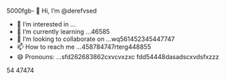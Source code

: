 5000fgb- 👋 Hi, I’m @derefvsed
- 👀 I’m interested in ...
- 🌱 I’m currently learning ...46585
- 💞️ I’m looking to collaborate on ...wq561452345447747
- 📫 How to reach me ...458784747rterg448855
- 😄 Pronouns: ...sfd262683862cxvcvxzxc
fdd54448dasadscxvdsfxzzz
<!---uoui132qw4gjlkjilxbz45sdfxcv
derefvsed/derefvsed is a ✨ special ✨ repository because its `README.md` (this fijmle) appears on your GitHub profile.dfhwerhyt52
You can click the Preview link to take a look at your changes.xcv23
--->
54
47474
